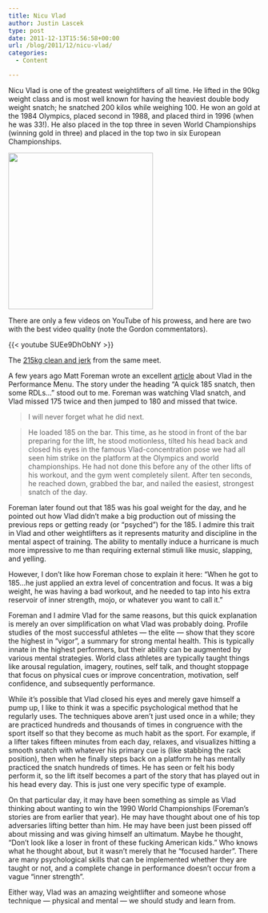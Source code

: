 ```yaml
---
title: Nicu Vlad
author: Justin Lascek
type: post
date: 2011-12-13T15:56:58+00:00
url: /blog/2011/12/nicu-vlad/
categories:
  - Content

---
```

Nicu Vlad is one of the greatest weightlifters of all time. He lifted in the 90kg weight class and is most well known for having the heaviest double body weight snatch; he snatched 200 kilos while weighing 100. He won an gold at the 1984 Olympics, placed second in 1988, and placed third in 1996 (when he was 33!). He also placed in the top three in seven World Championships (winning gold in three) and placed in the top two in six European Championships.
  

  
[<img data-attachment-id="5948" data-permalink="/blog/2011/12/nicu-vlad/weightlifting94/" data-orig-file="/2011/12/weightlifting94.jpg" data-orig-size="289,312" data-comments-opened="1" data-image-meta="{&quot;aperture&quot;:&quot;0&quot;,&quot;credit&quot;:&quot;&quot;,&quot;camera&quot;:&quot;&quot;,&quot;caption&quot;:&quot;&quot;,&quot;created_timestamp&quot;:&quot;0&quot;,&quot;copyright&quot;:&quot;&quot;,&quot;focal_length&quot;:&quot;0&quot;,&quot;iso&quot;:&quot;0&quot;,&quot;shutter_speed&quot;:&quot;0&quot;,&quot;title&quot;:&quot;&quot;}" data-image-title="weightlifting94" data-image-description="" data-medium-file="/2011/12/weightlifting94.jpg" data-large-file="/2011/12/weightlifting94.jpg" src="/2011/12/weightlifting94.jpg" alt="" title="weightlifting94" width="289" height="312" class="aligncenter size-full wp-image-5948" />][1]
  

  
**<!--more-->**


  
There are only a few videos on YouTube of his prowess, and here are two with the best video quality (note the Gordon commentators).
  

  
{{< youtube SUEe9DhObNY >}}
  
The <a href="http://www.youtube.com/watch?v=t30SbsPPv00&#038;feature=related" target="_blank">215kg clean and jerk</a> from the same meet.
  

  
A few years ago Matt Foreman wrote an excellent <a href="http://www.cathletics.com/articles/article.php?articleID=47" target="_blank">article</a> about Vlad in the Performance Menu. The story under the heading &#8220;A quick 185 snatch, then some RDLs…&#8221; stood out to me. Foreman was watching Vlad snatch, and Vlad missed 175 twice and then jumped to 180 and missed that twice. 

> I will never forget what he did next.
  
>    
> 
  
> He loaded 185 on the bar. This time, as he stood in front of the bar preparing for the lift, he stood motionless, tilted his head back and closed his eyes in the famous Vlad-concentration pose we had all seen him strike on the platform at the Olympics and world championships. He had not done this before any of the other lifts of his workout, and the gym went completely silent. After ten seconds, he reached down, grabbed the bar, and nailed the easiest, strongest snatch of the day.

Foreman later found out that 185 was his goal weight for the day, and he pointed out how Vlad didn&#8217;t make a big production out of missing the previous reps or getting ready (or &#8220;psyched&#8221;) for the 185. I admire this trait in Vlad and other weightlifters as it represents maturity and discipline in the mental aspect of training. The ability to mentally induce a hurricane is much more impressive to me than requiring external stimuli like music, slapping, and yelling.
  

  
However, I don&#8217;t like how Foreman chose to explain it here: &#8220;When he got to 185&#8230;he just applied an extra level of concentration and focus. It was a big weight, he was having a bad workout, and he needed to tap into his extra reservoir of inner strength, mojo, or whatever you want to call it.&#8221;
  

  
Foreman and I admire Vlad for the same reasons, but this quick explanation is merely an over simplification on what Vlad was probably doing. Profile studies of the most successful athletes &#8212; the elite &#8212; show that they score the highest in &#8220;vigor&#8221;, a summary for strong mental health. This is typically innate in the highest performers, but their ability can be augmented by various mental strategies. World class athletes are typically taught things like arousal regulation, imagery, routines, self talk, and thought stoppage that focus on physical cues or improve concentration, motivation, self confidence, and subsequently performance.
  

  
While it&#8217;s possible that Vlad closed his eyes and merely gave himself a pump up, I like to think it was a specific psychological method that he regularly uses. The techniques above aren&#8217;t just used once in a while; they are practiced hundreds and thousands of times in congruence with the sport itself so that they become as much habit as the sport. For example, if a lifter takes fifteen minutes from each day, relaxes, and visualizes hitting a smooth snatch with whatever his primary cue is (like stabbing the rack position), then when he finally steps back on a platform he has mentally practiced the snatch hundreds of times. He has seen or felt his body perform it, so the lift itself becomes a part of the story that has played out in his head every day. This is just one very specific type of example.
  

  
On that particular day, it may have been something as simple as Vlad thinking about wanting to win the 1990 World Championships (Foreman&#8217;s stories are from earlier that year). He may have thought about one of his top adversaries lifting better than him. He may have been just been pissed off about missing and was giving himself an ultimatum. Maybe he thought, &#8220;Don&#8217;t look like a loser in front of these fucking American kids.&#8221; Who knows what he thought about, but it wasn&#8217;t merely that he &#8220;focused harder&#8221;. There are many psychological skills that can be implemented whether they are taught or not, and a complete change in performance doesn&#8217;t occur from a vague &#8220;inner strength&#8221;.
  

  
Either way, Vlad was an amazing weightlifter and someone whose technique &#8212; physical and mental &#8212; we should study and learn from.

 [1]: /2011/12/weightlifting94.jpg
